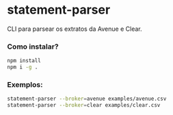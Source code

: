 # statement-parser

CLI para parsear os extratos da Avenue e Clear.

### Como instalar?

```sh
npm install
npm i -g .
```

### Exemplos:

```sh
statement-parser --broker=avenue examples/avenue.csv
statement-parser --broker=clear examples/clear.csv
```
